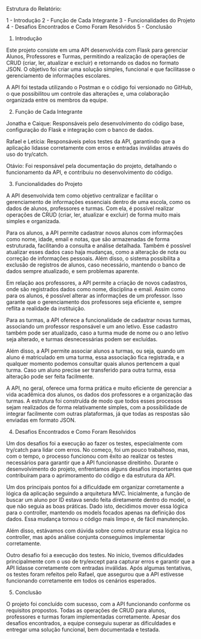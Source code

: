 Estrutura do Relatório:

1 - Introdução
2 - Função de Cada Integrante
3 - Funcionalidades do Projeto
4 - Desafios Encontrados e Como Foram Resolvidos
5 - Conclusão

1. Introdução

Este projeto consiste em uma API desenvolvida com Flask para gerenciar Alunos, Professores e Turmas, permitindo a realização de operações de CRUD (criar, ler, atualizar e excluir) e retornando os dados no formato JSON. O objetivo foi criar uma solução simples, funcional e que facilitasse o gerenciamento de informações escolares.

A API foi testada utilizando o Postman e o código foi versionado no GitHub, o que possibilitou um controle das alterações e, uma colaboração organizada entre os membros da equipe.

2. Função de Cada Integrante

Jonatha e Caique: Responsáveis pelo desenvolvimento do código base, configuração do Flask e integração com o banco de dados.

Rafael e Letícia: Responsáveis pelos testes da API, garantindo que a aplicação lidasse corretamente com erros e entradas inválidas através do uso do try/catch.

Otávio: Foi responsável pela documentação do projeto, detalhando o funcionamento da API, e contribuiu no desenvolvimento do código.

3. Funcionalidades do Projeto

A API desenvolvida tem como objetivo centralizar e facilitar o gerenciamento de informações essenciais dentro de uma escola, como os dados de alunos, professores e turmas. Com ela, é possível realizar operações de CRUD (criar, ler, atualizar e excluir) de forma muito mais simples e organizada.

Para os alunos, a API permite cadastrar novos alunos com informações como nome, idade, email e notas, que são armazenadas de forma estruturada, facilitando a consulta e análise detalhada. Também é possível atualizar esses dados caso haja mudanças, como a alteração de nota ou correção de informações pessoais. Além disso, o sistema possibilita a exclusão de registros de alunos, caso necessário, mantendo o banco de dados sempre atualizado, e sem problemas aparente.

Em relação aos professores, a API permite a criação de novos cadastros, onde são registrados dados como nome, disciplina e email. Assim como para os alunos, é possível alterar as informações de um professor. Isso garante que o gerenciamento dos professores seja eficiente e, sempre reflita a realidade da instituição.

Para as turmas, a API oferece a funcionalidade de cadastrar novas turmas, associando um professor responsável e um ano letivo. Esse cadastro também pode ser atualizado, caso a turma mude de nome ou o ano letivo seja alterado, e turmas desnecessárias podem ser excluídas.

Além disso, a API permite associar alunos a turmas, ou seja, quando um aluno é matriculado em uma turma, essa associação fica registrada, e a qualquer momento podemos consultar quais alunos pertencem a qual turma. Caso um aluno precise ser transferido para outra turma, essa alteração pode ser feita facilmente.

A API, no geral, oferece uma forma prática e muito eficiente de gerenciar a vida acadêmica dos alunos, os dados dos professores e a organização das turmas. A estrutura foi construída de modo que todos esses processos sejam realizados de forma relativamente simples, com a possibilidade de integrar facilmente com outras plataformas, já que todas as respostas são enviadas em formato JSON.

4. Desafios Encontrados e Como Foram Resolvidos

Um dos desafios foi a execução ao fazer os testes, especialmente com try/catch para lidar com erros. No começo, foi um pouco trabalhoso, mas, com o tempo, o processo funcionou com êxito ao realizar os testes necessários para garantir que a API funcionasse direitinho. Durante o desenvolvimento do projeto, enfrentamos alguns desafios importantes que contribuíram para o aprimoramento do código e da estrutura da API.

Um dos principais pontos foi a dificuldade em organizar corretamente a lógica da aplicação seguindo a arquitetura MVC. Inicialmente, a função de buscar um aluno por ID estava sendo feita diretamente dentro do model, o que não seguia as boas práticas. Dado isto, decidimos mover essa lógica para o controller, mantendo os models focados apenas na definição dos dados. Essa mudança tornou o código mais limpo e, de fácil manutenção.

Além disso, estávamos com dúvida sobre como estruturar essa lógica no controller, mas após análise conjunta conseguimos implementar corretamente.

Outro desafio foi a execução dos testes. No início, tivemos dificuldades principalmente com o uso de try/except para capturar erros e garantir que a API lidasse corretamente com entradas inválidas. Após algumas tentativas, os testes foram refeitos pelo Rafael, que assegurou que a API estivesse funcionando corretamente em todos os cenários esperados.

5. Conclusão

O projeto foi concluído com sucesso, com a API funcionando conforme os requisitos propostos. Todas as operações de CRUD para alunos, professores e turmas foram implementadas corretamente. Apesar dos desafios encontrados, a equipe conseguiu superar as dificuldades e entregar uma solução funcional, bem documentada e testada.

